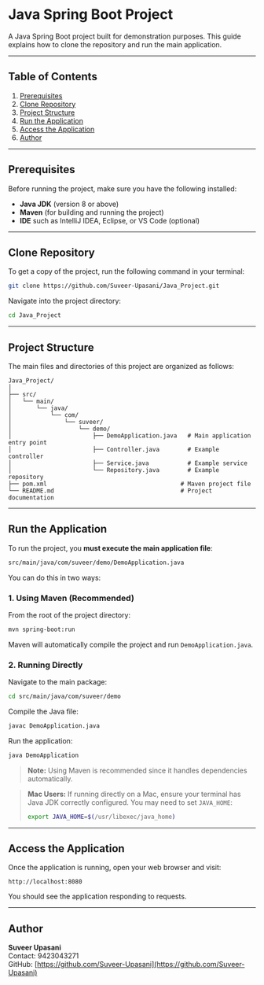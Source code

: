 # Java Spring Boot Project

A Java Spring Boot project built for demonstration purposes. This guide explains how to clone the repository and run the main application.

---

## Table of Contents

1. [Prerequisites](#prerequisites)  
2. [Clone Repository](#clone-repository)  
3. [Project Structure](#project-structure)  
4. [Run the Application](#run-the-application)  
5. [Access the Application](#access-the-application)  
6. [Author](#author)  

---

## Prerequisites

Before running the project, make sure you have the following installed:

- **Java JDK** (version 8 or above)  
- **Maven** (for building and running the project)  
- **IDE** such as IntelliJ IDEA, Eclipse, or VS Code (optional)  

---

## Clone Repository

To get a copy of the project, run the following command in your terminal:

```bash
git clone https://github.com/Suveer-Upasani/Java_Project.git
```

Navigate into the project directory:

```bash
cd Java_Project
```

---

## Project Structure

The main files and directories of this project are organized as follows:

```
Java_Project/
│
├── src/
│   └── main/
│       └── java/
│           └── com/
│               └── suveer/
│                   └── demo/
│                       ├── DemoApplication.java   # Main application entry point
│                       ├── Controller.java        # Example controller
│                       ├── Service.java           # Example service
│                       └── Repository.java        # Example repository
├── pom.xml                                      # Maven project file
└── README.md                                    # Project documentation
```

---

## Run the Application

To run the project, you **must execute the main application file**:

```bash
src/main/java/com/suveer/demo/DemoApplication.java
```

You can do this in two ways:

### 1. Using Maven (Recommended)

From the root of the project directory:

```bash
mvn spring-boot:run
```

Maven will automatically compile the project and run `DemoApplication.java`.

### 2. Running Directly

Navigate to the main package:

```bash
cd src/main/java/com/suveer/demo
```

Compile the Java file:

```bash
javac DemoApplication.java
```

Run the application:

```bash
java DemoApplication
```

> **Note:** Using Maven is recommended since it handles dependencies automatically.  

> **Mac Users:** If running directly on a Mac, ensure your terminal has Java JDK correctly configured. You may need to set `JAVA_HOME`:
>
> ```bash
> export JAVA_HOME=$(/usr/libexec/java_home)
> ```

---

## Access the Application

Once the application is running, open your web browser and visit:

```
http://localhost:8080
```

You should see the application responding to requests.

---

## Author

**Suveer Upasani**  
Contact: 9423043271  
GitHub: [https://github.com/Suveer-Upasani](https://github.com/Suveer-Upasani)
